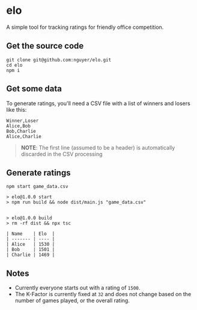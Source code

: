 # elo

A simple tool for tracking ratings for friendly office competition.

## Get the source code

```
git clone git@github.com:nguyer/elo.git
cd elo
npm i
```

## Get some data

To generate ratings, you'll need a CSV file with a list of winners and losers like this:

```
Winner,Loser
Alice,Bob
Bob,Charlie
Alice,Charlie
```

> **NOTE**: The first line (assumed to be a header) is automatically discarded in the CSV processing

## Generate ratings

```
npm start game_data.csv

> elo@1.0.0 start
> npm run build && node dist/main.js "game_data.csv"


> elo@1.0.0 build
> rm -rf dist && npx tsc

| Name    | Elo  |
| ------- | ---- |
| Alice   | 1530 |
| Bob     | 1501 |
| Charlie | 1469 |

```

## Notes

- Currently everyone starts out with a rating of `1500`.
- The K-Factor is currently fixed at `32` and does not change based on the number of games played, or the overall rating.
